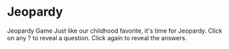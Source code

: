 # Jeopardy
Jeopardy Game 
Just like our childhood favorite, it's time for Jeopardy. Click on any ? to reveal a question. Click again to reveal the answers. 
